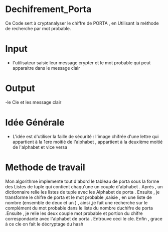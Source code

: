 # Dechifrement_Porta

Ce Code sert  à cryptanalyser le chiffre de PORTA , en Utilisant la méthode de recherche par mot probable.
# Input  
- l'utilisateur saisie leur message crypter et le mot probable qui peut  apparaitre dans le message clair
# Output
-le Cle et les message clair 
# Idée Générale  
- L'idée est d'utiliser la faille de sécurité  : l'image chifrée d'une  lettre qui appartient à la 1ere moitié de l'alphabet  , appartient  à la deuxième moitié de l'alphabet et vice versa 


# Methode de travail 
Mon algorithme implemente tout d'abord  le tableau de porta sous la forme des Listes de tuple qui contient chaqu'une un couple d'alphabet . Aprés , un dictionnaire relie les listes de tuple avec les Alphabet de porta . Ensuite  , je transforme le chifre de porta et le mot probable ,saisie ,  en une liste de nombre (ensemble de deux et un )   , ainsi  ,je fait une recherche sur le complément du  mot probable dans le liste du nombre duchifre de porta .Ensuite , je relie les deux couple mot probable et portion du chifre correspondante avec l'alphabet de porta . Entrouve ceci le cle. Enfin , grace à ce cle on fait le décryptage du hash    
